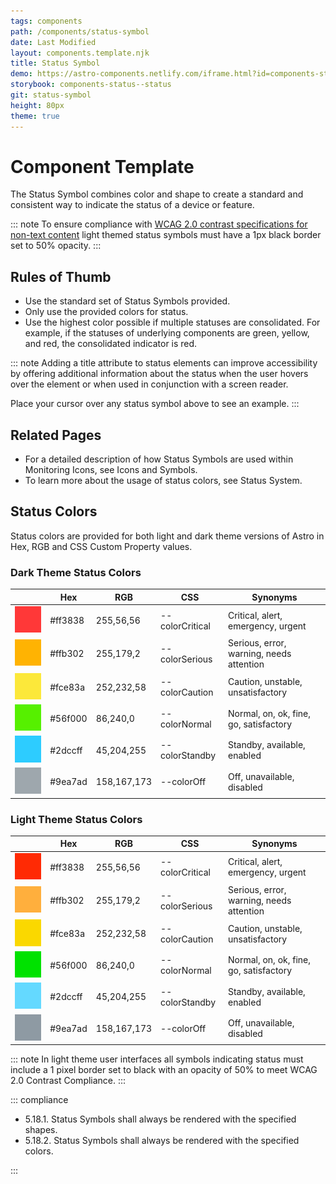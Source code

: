 ```yaml
---
tags: components
path: /components/status-symbol
date: Last Modified
layout: components.template.njk
title: Status Symbol
demo: https://astro-components.netlify.com/iframe.html?id=components-status--status
storybook: components-status--status
git: status-symbol
height: 80px
theme: true
---
```


# Component Template

The Status Symbol combines color and shape to create a standard and consistent way to indicate the status of a device or feature.

::: note
To ensure compliance with [WCAG 2.0 contrast specifications for non-text content](https://www.w3.org/WAI/standards-guidelines/wcag/new-in-21/#1411-non-text-contrast-aa) light themed status symbols must have a 1px black border set to 50% opacity.
:::

## Rules of Thumb

- Use the standard set of Status Symbols provided.
- Only use the provided colors for status.
- Use the highest color possible if multiple statuses are consolidated. For example, if the statuses of underlying components are green, yellow, and red, the consolidated indicator is red.

::: note
Adding a title attribute to status elements can improve accessibility by offering additional information about the status when the user hovers over the element or when used in conjunction with a screen reader.

Place your cursor over any status symbol above to see an example.
:::

## Related Pages

- For a detailed description of how Status Symbols are used within Monitoring Icons, see Icons and Symbols.
- To learn more about the usage of status colors, see Status System.

## Status Colors

Status colors are provided for both light and dark theme versions of Astro in Hex, RGB and CSS Custom Property values.

### Dark Theme Status Colors

|                                                              | Hex     | RGB         | CSS             | Synonyms                                 |
| ------------------------------------------------------------ | ------- | ----------- | --------------- | ---------------------------------------- |
| ![Status Color: Critical ](/img/swatches/critical__dark.svg) | #ff3838 | 255,56,56   | --colorCritical | Critical, alert, emergency, urgent       |
| ![Status Color: Serious ](/img/swatches/serious__dark.svg)   | #ffb302 | 255,179,2   | --colorSerious  | Serious, error, warning, needs attention |
| ![Status Color: Caution ](/img/swatches/caution__dark.svg)   | #fce83a | 252,232,58  | --colorCaution  | Caution, unstable, unsatisfactory        |
| ![Status Color: Normal ](/img/swatches/normal__dark.svg)     | #56f000 | 86,240,0    | --colorNormal   | Normal, on, ok, fine, go, satisfactory   |
| ![Status Color: Standby ](/img/swatches/standby__dark.svg)   | #2dccff | 45,204,255  | --colorStandby  | Standby, available, enabled              |
| ![Status Color: Off ](/img/swatches/off__dark.svg)           | #9ea7ad | 158,167,173 | --colorOff      | Off, unavailable, disabled               |

### Light Theme Status Colors

|                                                               | Hex     | RGB         | CSS             | Synonyms                                 |
| ------------------------------------------------------------- | ------- | ----------- | --------------- | ---------------------------------------- |
| ![Status Color: Critical ](/img/swatches/critical__light.svg) | #ff3838 | 255,56,56   | --colorCritical | Critical, alert, emergency, urgent       |
| ![Status Color: Serious ](/img/swatches/serious__light.svg)   | #ffb302 | 255,179,2   | --colorSerious  | Serious, error, warning, needs attention |
| ![Status Color: Caution ](/img/swatches/caution__light.svg)   | #fce83a | 252,232,58  | --colorCaution  | Caution, unstable, unsatisfactory        |
| ![Status Color: Normal ](/img/swatches/normal__light.svg)     | #56f000 | 86,240,0    | --colorNormal   | Normal, on, ok, fine, go, satisfactory   |
| ![Status Color: Standby ](/img/swatches/standby__light.svg)   | #2dccff | 45,204,255  | --colorStandby  | Standby, available, enabled              |
| ![Status Color: Off ](/img/swatches/off__light.svg)           | #9ea7ad | 158,167,173 | --colorOff      | Off, unavailable, disabled               |

::: note
In light theme user interfaces all symbols indicating status must include a 1 pixel border set to black with an opacity of 50% to meet WCAG 2.0 Contrast Compliance.
:::

::: compliance

- 5.18.1. Status Symbols shall always be rendered with the specified shapes<!--link to colors-->.
- 5.18.2. Status Symbols shall always be rendered with the specified colors<!--link to shapes-->.

:::